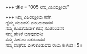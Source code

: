 +++
title = "005 ನಿಮ್ಮ ವಿಜಯಶ್ರೀಯ"

+++
ನಿಮ್ಮ ವಿಜಯಶ್ರೀಯ ಕಡೆಗ  
ಣ್ಣೆಮ್ಮ ಮುಖದಲಿ ಮುರಿದುದಾದಡೆ  
ನಮ್ಮ ಕೊರತೆಯದೇಕೆ ಕರಸೈ ಸೂತನಂದನನ  
ನಮ್ಮ ಹೇಳಿಕೆ ಯಾವುದದನೀ  
ತಮ್ಮ ಮೀರಿದು ನಡೆದನಾದಡೆ  
ನಮ್ಮ ವಾಘೆಯ ಬೀಳುಕೊಡುವೆವು ರಾಯ ಕೇಳೆಂದ        ॥5॥